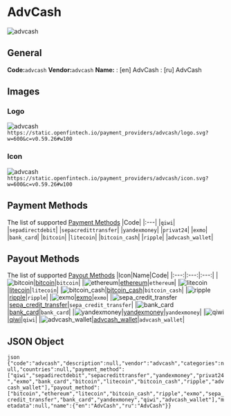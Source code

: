 # AdvCash 
![advcash](https://static.openfintech.io/payment_providers/advcash/logo.svg?w=600&c=v0.59.26#w100) 
## General 
**Code:**`advcash` 
**Vendor:**`advcash` 
**Name:** 
:	[en] AdvCash 
:	[ru] AdvCash 
## Images 
### Logo 
![advcash](https://static.openfintech.io/payment_providers/advcash/logo.svg?w=600&c=v0.59.26#w100) 
``` https://static.openfintech.io/payment_providers/advcash/logo.svg?w=600&c=v0.59.26#w100 ``` 
### Icon 
![advcash](https://static.openfintech.io/payment_providers/advcash/icon.svg?w=600&c=v0.59.26#w100) 
``` https://static.openfintech.io/payment_providers/advcash/icon.svg?w=600&c=v0.59.26#w100 ``` 
## Payment Methods 
The list of supported [Payment Methods](#) 
|Code| 
|:---| 
|`qiwi`| 
|`sepadirectdebit`| 
|`sepacredittransfer`| 
|`yandexmoney`| 
|`privat24`| 
|`exmo`| 
|`bank_card`| 
|`bitcoin`| 
|`litecoin`| 
|`bitcoin_cash`| 
|`ripple`| 
|`advcash_wallet`| 
 
## Payout Methods 
The list of supported [Payout Methods](#) 
|Icon|Name|Code| 
|:---:|:---:|:---:| 
|![bitcoin](https://static.openfintech.io/payout_methods/bitcoin/icon.png?w=278&c=v0.59.26#w40)|[bitcoin](#)|`bitcoin`| 
|![ethereum](https://static.openfintech.io/payout_methods/ethereum/icon.png?w=278&c=v0.59.26#w40)|[ethereum](#)|`ethereum`| 
|![litecoin](https://static.openfintech.io/payout_methods/litecoin/icon.png?w=278&c=v0.59.26#w40)|[litecoin](#)|`litecoin`| 
|![bitcoin_cash](https://static.openfintech.io/payout_methods/bitcoin_cash/icon.png?w=278&c=v0.59.26#w40)|[bitcoin_cash](#)|`bitcoin_cash`| 
|![ripple](https://static.openfintech.io/payout_methods/ripple/icon.png?w=278&c=v0.59.26#w40)|[ripple](#)|`ripple`| 
|![exmo](https://static.openfintech.io/payout_methods/exmo/icon.png?w=278&c=v0.59.26#w40)|[exmo](#)|`exmo`| 
|![sepa_credit_transfer](https://static.openfintech.io/payout_methods/sepa_credit_transfer/icon.png?w=278&c=v0.59.26#w40)|[sepa_credit_transfer](#)|`sepa_credit_transfer`| 
|![bank_card](https://static.openfintech.io/payout_methods/bank_card/icon.png?w=278&c=v0.59.26#w40)|[bank_card](#)|`bank_card`| 
|![yandexmoney](https://static.openfintech.io/payout_methods/yandexmoney/icon.png?w=278&c=v0.59.26#w40)|[yandexmoney](#)|`yandexmoney`| 
|![qiwi](https://static.openfintech.io/payout_methods/qiwi/icon.png?w=278&c=v0.59.26#w40)|[qiwi](#)|`qiwi`| 
|![advcash_wallet](https://static.openfintech.io/payout_methods/advcash_wallet/icon.png?w=278&c=v0.59.26#w40)|[advcash_wallet](#)|`advcash_wallet`| 
 
## JSON Object 
```json {"code":"advcash","description":null,"vendor":"advcash","categories":null,"countries":null,"payment_method":["qiwi","sepadirectdebit","sepacredittransfer","yandexmoney","privat24","exmo","bank_card","bitcoin","litecoin","bitcoin_cash","ripple","advcash_wallet"],"payout_method":["bitcoin","ethereum","litecoin","bitcoin_cash","ripple","exmo","sepa_credit_transfer","bank_card","yandexmoney","qiwi","advcash_wallet"],"metadata":null,"name":{"en":"AdvCash","ru":"AdvCash"}} ``` 
